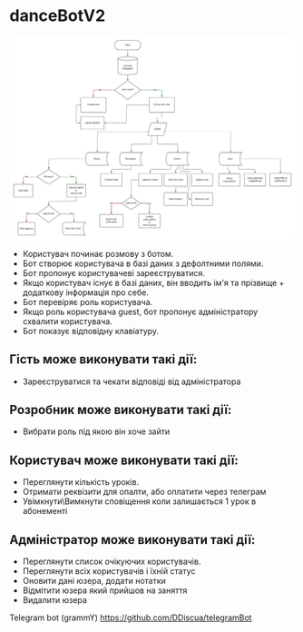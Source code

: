 # danceBotV2

![Проста блок-схема](/Dance_bot_diagram.jpeg 'Проста блок-схема')

-   Користувач починає розмову з ботом.
-   Бот створює користувача в базі даних з дефолтними полями.
-   Бот пропонує користувачеві зареєструватися.
-   Якщо користувач існує в базі даних, він вводить ім'я та прізвище + додаткову інформація про себе.
-   Бот перевіряє роль користувача.
-   Якщо роль користувача guest, бот пропонує адміністратору схвалити користувача.
-   Бот показує відповідну клавіатуру.

## Гість може виконувати такі дії:

-   Зареєструватися та чекати відповіді від адміністратора

## Розробник може виконувати такі дії:

-   Вибрати роль під якою він хоче зайти

## Користувач може виконувати такі дії:

-   Переглянути кількість уроків.
-   Отримати реквізити для опалти, або оплатити через телеграм
-   Увімкнути\Вимкнути сповіщення коли залишається 1 урок в абонементі

## Адміністратор може виконувати такі дії:

-   Переглянути список очікуючих користувачів.
-   Переглянути всіх користувачів і їхній статус
-   Оновити дані юзера, додати нотатки
-   Відмітити юзера який прийшов на заняття
-   Видалити юзера

Telegram bot (grammY)
https://github.com/DDiscua/telegramBot
